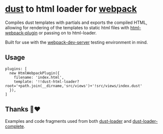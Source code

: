 # [dust](https://github.com/linkedin/dustjs) to html loader for [webpack](http://webpack.github.io/)

Compiles dust templates with partials and exports the compiled HTML, allowing for rendering of the templates to static html files with [html-webpack-plugin](https://github.com/jantimon/html-webpack-plugin) or passing on to html-loader.

Built for use with the [webpack-dev-server](https://github.com/webpack/webpack-dev-server) testing environment in mind.

## Usage
```
plugins: [
  new HtmlWebpackPlugin({
    filename: 'index.html',
    template: '!!dust-html-loader?root='+path.join(__dirname,'src/views')+'!src/views/index.dust'
  }),
]
```


## Thanks 🙏♥️

Examples and code fragments used from both [dust-loader](https://github.com/avaly/dust-loader) and [dust-loader-complete](https://github.com/wombatsecurity/dust-loader-complete).
